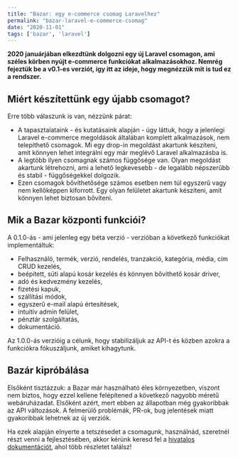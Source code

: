```yaml
---
title: "Bazar: egy e-commerce csomag Laravelhez"
permalink: "bazar-laravel-e-commerce-csomag"
date: "2020-11-01"
tags: ['bazar', 'laravel']
---
```


**2020 januárjában elkezdtünk dolgozni egy új Laravel csomagon, ami széles körben nyújt e-commerce funkciókat alkalmazásokhoz. Nemrég fejeztük be a v0.1-es verziót, így itt az ideje, hogy megnézzük mit is tud ez a rendszer.**

## Miért készítettünk egy újabb csomagot?

Erre több válaszunk is van, nézzünk párat:

- A tapasztalataink - és kutatásaink alapján - úgy láttuk, hogy a jelenlegi Laravel e-commerce megoldások általában komplett alkalmazások, nem telepíthető csomagok. Mi egy drop-in megoldást akartunk készíteni, amit könnyen lehet integrálni egy már meglévő Laravel alkalmazásba is.
- A legtöbb ilyen csomagnak számos függősége van. Olyan megoldást akartunk létrehozni, ami a lehető legkevesebb - de legalább népszerűbb és stabil - függőségekkel dolgozik.
- Ezen csomagok bővíthetősége számos esetben nem túl egyszerű vagy nem kellőképpen kiforrott. Egy olyan felületet akartunk készíteni, amit könnyen lehet biztosan bővíteni.

## Mik a Bazar központi funkciói?

A 0.1.0-ás - ami jelenleg egy béta verzió - verzióban a következő funkciókat implementáltuk:

- Felhasználó, termék, verzió, rendelés, tranzakció, kategória, média, cím CRUD kezelés,
- beépített, süti alapú kosár kezelés és könnyen bővíthető kosár driver,
- adó és kedvezmény kezelés,
- fizetési kapuk,
- szállítási módok,
- egyszerű e-mail alapú értesítések,
- intuitív admin felület,
- pénztár szolgáltatás,
- dokumentáció.

Az 1.0.0-ás verzióig a célunk, hogy stabilizáljuk az API-t és közben azokra a funkciókra fókuszáljunk, amiket kihagytunk.

## Bazár kipróbálása

Elsőként tisztázzuk: a Bazar már használható éles környezetben, viszont nem biztos, hogy ezzel kellene felépítened a következő nagyobb méretű webáruházadat. Elsőként azért, mert ebben az állapotban még gyakoribbak az API változások. A felmerülő problémák, PR-ok, bug jelentések miatt gyakoribbak lehetnek az új verziók.

Ha ezek alapján elnyerte a tetszésedet a csomagunk, használnád, szeretnél részt venni a fejlesztésében, akkor kérünk keresd fel a [hivatalos dokumentációt](https://bazar.conedevelopment.com/), ahol több részletet találsz!

